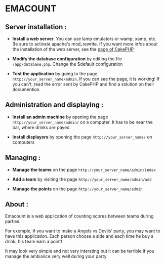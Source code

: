 # EMACOUNT

## Server installation :

* **Install a web server**. You can use lamp emulators or wamp, xamp, etc. Be sure to activate apache's mod_rewrite. If you want more infos about the installation of the web server, see the [page of CakePHP](http://book.cakephp.org/2.0/en/installation.html)

* **Modify the database configuration** by editing the file ``/app/database.php``. Change the $default configuration

* **Test the application** by going to the page ``http://your_server_name/admin``. If you can see the page, it is working! If you can't, read the error sent by CakePHP and find a solution on their documention.

## Administration and displaying :

* **Install an admin machine** by opening the page ``http://your_server_name/admin/`` on a computer. It has to be near the bar, where drinks are payed.

* **Install displayers** by opening the page ``http://your_server_name/`` on computers

## Managing :

* **Manage the teams** on the page ``http://your_server_name/admin/index``

* **Add a team** by visiting the page ``http://your_server_name/admin/add``

* **Manage the points** on the page ``http://your_server_name/admin``

## About :
Emacount is a web application of counting scores between teams during parties.

For exemple, if you want to make a Angels vs Devils' party, you may want to have this application. Each person choose a side and each time he buy a drink, his team earn a point!

It may look very simple and not very intersting but it can be terrible if you manage the ambiance very well during your party.
